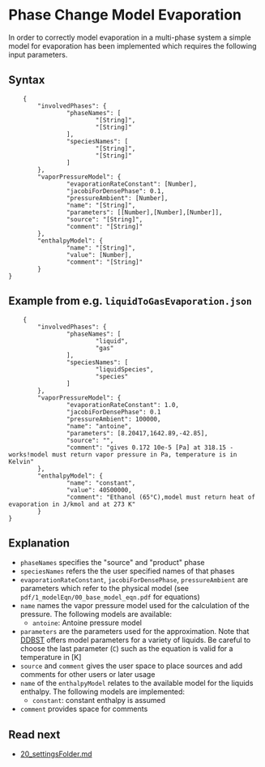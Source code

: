 Phase Change Model Evaporation
==============================
In order to correctly model evaporation in a multi-phase system a simple model for evaporation has been implemented which requires the following input parameters.

Syntax 
-------------------

````
    {
        "involvedPhases": {
                "phaseNames": [
                        "[String]",
                        "[String]"
                ],
                "speciesNames": [
                        "[String]",
                        "[String]"
                ]
        },
        "vaporPressureModel": {
                "evaporationRateConstant": [Number],
                "jacobiForDensePhase": 0.1,
                "pressureAmbient": [Number],
                "name": "[String]",
                "parameters": [[Number],[Number],[Number]],
                "source": "[String]",
                "comment": "[String]"
        },
        "enthalpyModel": {
                "name": "[String]",
                "value": [Number],
                "comment": "[String]"
        }
}
````

Example from e.g. `liquidToGasEvaporation.json`
------------------------------

````
    {
        "involvedPhases": {
                "phaseNames": [
                        "liquid",
                        "gas"
                ],
                "speciesNames": [
                        "liquidSpecies",
                        "species"
                ]
        },
        "vaporPressureModel": {
                "evaporationRateConstant": 1.0,
                "jacobiForDensePhase": 0.1
                "pressureAmbient": 100000,
                "name": "antoine",
                "parameters": [8.20417,1642.89,-42.85],
                "source": "",
                "comment": "gives 0.172 10e-5 [Pa] at 318.15 - works!model must return vapor pressure in Pa, temperature is in Kelvin"
        },
        "enthalpyModel": {
                "name": "constant",
                "value": 40500000,
                "comment": "Ethanol (65°C),model must return heat of evaporation in J/kmol and at 273 K"
        }
}
```` 

 Explanation
----------------- 
- `phaseNames` specifies the "source" and "product" phase
- `speciesNames` refers the the user specified names of that phases
- `evaporationRateConstant`, `jacobiForDensePhase`, `pressureAmbient` are parameters which refer to the physical model (see `pdf/1_modelEqn/00_base_model_eqn.pdf` for equations)
- `name` names the vapor pressure model used for the calculation of the pressure. The following models are available:
    * `antoine`: Antoine pressure model
- `parameters` are the parameters used for the approximation. Note that [DDBST](http://ddbonline.ddbst.de/AntoineCalculation/AntoineCalculationCGI.exe?) offers model parameters for a variety of liquids. Be careful to choose the last parameter (`C`) such as the equation is valid for a temperature in [K]
- `source` and `comment` gives the user space to place sources and add comments for other users or later usage 
- `name` of the `enthalpyModel` relates to the available model for the liquids enthalpy. The following models are implemented:
    * `constant`: constant enthalpy is assumed
- `comment` provides space for comments


Read next
-----------
 -  [20_settingsFolder.md](20_settingsFolder.md)

